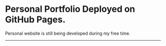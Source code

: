 # Personal Portfolio Deployed on GitHub Pages.

Personal website is still being developed during my free time.

---
